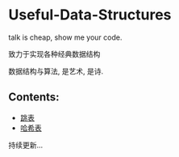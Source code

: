 # Useful-Data-Structures

talk is cheap, show me your code.

致力于实现各种经典数据结构

数据结构与算法, 是艺术, 是诗. 


## Contents:
* [跳表](./%E8%B7%B3%E8%A1%A8)
* [哈希表](./%E5%93%88%E5%B8%8C%E8%A1%A8)

持续更新...
